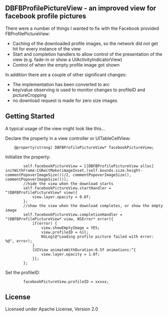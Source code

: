 ## DBFBProfilePictureView - an improved view for facebook profile pictures

There were a number of things I wanted to fix with the Facebook provided FBProfilePictureView:

* Caching of the downloaded profile images, so the network did not get hit for every instance of the view
* Start and completion handlers to allow control of the presentation of the view (e.g. fade-in or show a UIActivityIndicatorView)
* Control of when the empty profile image got shown

In addition there are a couple of other significant changes:

* The implementation has been converted to arc
* key/value observing is used to monitor changes to profileID and pictureCropping
* no download request is made for zero size images

## Getting Started

A typical usage of the view might look like this...

Declare the property in a view controller or UITableCellView:

```objc
    @property(strong) DBFBProfilePictureView* facebookPictureView;
```

Initialize the property:

```objc
        self.facebookPictureView = [[DBFBProfilePictureView alloc] initWithFrame:CGRectMake(imageInset,(self.bounds.size.height-commentPopoverImageSize())/2, commentPopoverImageSize(), commentPopoverImageSize())];
        //hide the view when the download starts
        self.facebookPictureView.startHandler = ^(DBFBProfilePictureView* view){
            view.layer.opacity = 0.0f;
        };
        //show the view when the download completes, or show the empty image
        self.facebookPictureView.completionHandler = ^(DBFBProfilePictureView* view, NSError* error){
            if(error) {
                view.showEmptyImage = YES;
                view.profileID = nil;
                NSLog(@"Loading profile picture failed with error: %@", error);
            } 
            [UIView animateWithDuration:0.5f animations:^{
                view.layer.opacity = 1.0f;
            }];
        };
```

Set the profileID:

```objc
		facebookPictureView.profileID = xxxxx;
```

## License

Licensed under Apache License, Version 2.0
